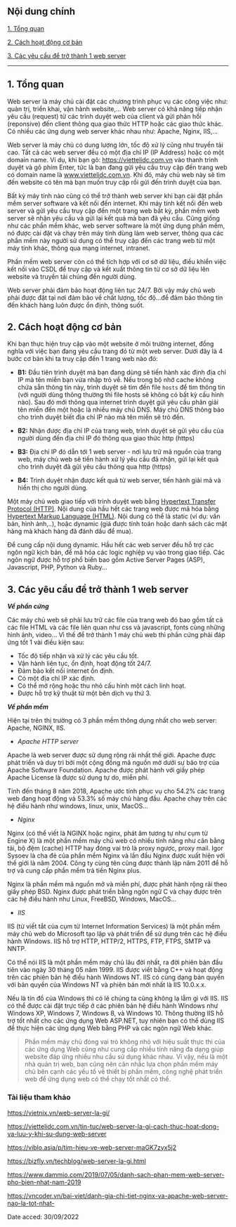 ## <a name="" >Nội dung chính</a>
[1. Tổng quan](#1)

[2. Cách hoạt động cơ bản](#2)

[3. Các yêu cầu để trở thành 1 web server](#3)

___

## <a name="1" >1. Tổng quan</a>

Web server là máy chủ cài đặt các chương trình phục vụ các công việc như: quản trị, triển khai, vận hành website,... Web server có khả năng tiếp nhận yêu cầu (request) từ các trình duyệt web của client và gửi phản hồi (reponsive) đến client thông qua giao thức HTTP hoặc các giao thức khác. Có nhiều các ứng dụng web server khác nhau như: Apache, Nginx, IIS,… 

Web server là máy chủ có dung lượng lớn, tốc độ xử lý cũng như truyền tải cao. Tất cả các web server đều có một địa chỉ IP (IP Address) hoặc có một domain name. Ví dụ, khi bạn gõ: https://viettelidc.com.vn vào thanh trình duyệt và gõ phím Enter, tức là bạn đang gửi yêu cầu truy cập đến trang web có domain name là www.viettelidc.com.vn. Khi đó, máy chủ web này sẽ tìm đến website có tên mà bạn muốn truy cập rồi gửi đến trình duyệt của bạn.

Bất kỳ máy tính nào cũng có thể trở thành web server khi bạn cài đặt phần mềm server software và kết nối đến internet. Khi máy tính kết nối đến web server và gửi yêu cầu truy cập đến một trang web bất kỳ, phần mềm web server sẽ nhận yêu cầu và gửi lại kết quả mà bạn đã yêu cầu. Cũng giống như các phần mềm khác, web server software là một ứng dụng phần mềm, nó được cài đặt và chạy trên máy tính dùng làm web server, thông qua các phần mềm này người sử dụng có thể truy cập đến các trang web từ một máy tính khác, thông qua mạng internet, intranet.

Phần mềm web server còn có thể tích hợp với cơ sở dữ liệu, điều khiển việc kết nối vào CSDL để truy cập và kết xuất thông tin từ cơ sở dữ liệu lên website và truyền tải chúng đến người dùng. 

Web server phải đảm bảo hoạt động liên tục 24/7. Bởi vậy máy chủ web phải được đặt tại nơi đảm bảo về chất lượng, tốc độ...để đảm bảo thông tin đến khách hàng luôn được ổn định, thông suốt. 

## <a name="2" >2. Cách hoạt động cơ bản</a>

Khi bạn thực hiện truy cập vào một website ở môi trường internet, đồng nghĩa với việc bạn đang yêu cầu trang đó từ một web server. Dưới đây là 4 bước cơ bản khi ta truy cập đến 1 trang web nào đó:

  - **B1:** Đầu tiên trình duyệt mà bạn đang dùng sẽ tiến hành xác định địa chỉ IP mà tên miền bạn vừa nhập trỏ về. Nếu trong bộ nhớ cache không chứa sẵn thông tin này, trình duyệt sẽ tìm đến file `hosts` để tìm thông tin (với người dùng thông thường thì file hosts sẽ không có bất kỳ cấu hình nào). Sau đó mới thông qua internet trình duyệt gửi yêu cầu phân giải tên miền đến một hoặc là nhiều máy chủ DNS. Máy chủ DNS thông báo cho trình duyệt biết địa chỉ IP nào mà tên miền sẽ trỏ đến. 

  - **B2:** Nhận được địa chỉ IP của trang web, trình duyệt sẽ gửi yêu cầu của người dùng đến địa chỉ IP đó thông qua giao thức http (https)

  - **B3:** Địa chỉ IP đó dẫn tới 1 web server - nơi lưu trữ mã nguồn của trang web, máy chủ web sẽ tiến hành xử lý yêu cầu đã nhận, gửi lại kết quả cho trình duyệt đã gửi yêu cầu thông qua http (https)

  - **B4:** Trình duyệt nhận được kết quả từ web server, tiến hành giải mã và hiển thị cho người dùng.

Một máy chủ web giao tiếp với trình duyệt web bằng [Hypertext Transfer Protocol (HTTP)](https://vietnix.vn/http-la-gi/). Nội dung của hầu hết các trang web được mã hóa bằng [Hypertext Markup Language (HTML)](https://vietnix.vn/html-la-gi/). Nội dung có thể là static (ví dụ: văn bản, hình ảnh,..), hoặc dynamic (giá được tính toán hoặc danh sách các mặt hàng mà khách hàng đã đánh dấu để mua).

Để cung cấp nội dung dynamic. Hầu hết các web server đều hỗ trợ các ngôn ngữ kịch bản, để mã hóa các logic nghiệp vụ vào trong giao tiếp. Các ngôn ngữ được hỗ trợ phổ biến bao gồm Active Server Pages (ASP), Javascript, PHP, Python và Ruby...

## <a name="3" >3. Các yêu cầu để trở thành 1 web server</a>

_**Về phần cứng**_

Các máy chủ web sẽ phải lưu trữ các file của trang web đó bao gồm tất cả các file HTML và các file liên quan như css và javascript, fonts cùng những hình ảnh, video…
Vì thế để trở thành 1 máy chủ web thì phần cứng phải đáp ứng tốt 1 vài điều kiện sau:
  - Tốc độ tiếp nhận và xử lý các yêu cầu tốt.
  - Vận hành liên tục, ổn định, hoạt động tốt 24/7.
  - Đảm bảo kết nối internet ổn định.
  - Có một địa chỉ IP xác định. 
  - Có thể mở rộng hoặc thu nhỏ cấu hình một cách linh hoạt.
  - Được hỗ trợ kỹ thuật từ một bên dịch vụ thứ 3. 

_**Về phần mềm**_

Hiện tại trên thị trường có 3 phần mềm thông dụng nhất cho web server: Apache, NGINX, IIS.

- _Apache HTTP server_

Apache là web server được sử dụng rộng rãi nhất thế giới. Apache được phát triển và duy trì bởi một cộng đồng mã nguồn mở dưới sự bảo trợ của Apache Software Foundation. Apache được phát hành với giấy phép Apache License là được sử dụng tự do, miễn phí.

Tính đến tháng 8 năm 2018, Apache ước tính phục vụ cho 54.2% các trang web đang hoạt động và 53.3% số máy chủ hàng đầu. Apache chạy trên các hệ điều hành như windows, linux, unix, MacOS…

- _Nginx_

Nginx (có thể viết là NGINX hoặc nginx, phát âm tương tự như cụm từ Engine X) là một phần mềm máy chủ web có nhiều tính năng như cân bằng tải, bộ đệm (cache) HTTP hay đóng vai trò là proxy ngược, proxy mail. Igor Sysoev là cha đẻ của phần mềm Nginx và lần đầu Nginx được xuất hiện với thế giới là năm 2004. Công ty cùng tên cũng được thành lập năm 2011 để hỗ trợ và cung cấp phần mềm trả tiền Nginx plus.

Nginx là phần mềm mã nguồn mở và miễn phí, được phát hành rộng rãi theo giấy phép BSD. Nginx được phát triển bằng ngôn ngữ C và chạy được trên các hệ điều hành như Linux, FreeBSD, Windows, MacOS…

- _IIS_

IIS (từ viết tắt của cụm từ Internet Information Services) là một phần mềm máy chủ web do Microsoft tạo lập và phát triển để sử dụng trên các hệ điều hành Windows. IIS hỗ trợ HTTP, HTTP/2, HTTPS, FTP, FTPS, SMTP và NNTP.

Có thể nói IIS là một phần mềm máy chủ lâu đời nhất, ra đời phiên bản đầu tiên vào ngày 30 tháng 05 năm 1999. IIS được viết bằng C++ và hoạt động trên các phiên bản hệ điều hành Windows NT. IIS có cùng dạng bản quyền với bản quyền của Windows NT và phiên bản mới nhất là IIS 10.0.x.x.

Nếu là tín đồ của Windows thì có lẽ chúng ta cũng không lạ lẫm gì với IIS. IIS có thể được cài đặt trực tiếp ở các phiên bản hệ điều hành Windows như Windows XP, Windows 7, Windows 8, và Windows 10. Thông thường IIS hỗ trợ tốt nhất cho các ứng dụng Web ASP.NET, tuy nhiên bạn có thể dùng IIS để thực hiện các ứng dụng Web bằng PHP và các ngôn ngữ Web khác.

>Phần mềm máy chủ đóng vai trò không nhỏ với hiệu suất thực thi của các ứng dụng Web cũng như cung cấp nhiều tính năng đa dạng giúp website đáp ứng nhiều nhu cầu sử dụng khác nhau. Vì vậy, nếu là một nhà quản trị web, bạn cũng nên cân nhắc lựa chọn phần mềm máy chủ bên cạnh các yếu tố về thiết bị phần mềm, công nghệ phát triển web để ứng dụng web có thể chạy tốt nhất có thể.

### <a name="" >Tài liệu tham khảo</a>

https://vietnix.vn/web-server-la-gi/

https://viettelidc.com.vn/tin-tuc/web-server-la-gi-cach-thuc-hoat-dong-va-luu-y-khi-su-dung-web-server

https://viblo.asia/p/tim-hieu-ve-web-server-maGK7zyx5j2

https://bizfly.vn/techblog/web-server-la-gi.html

https://www.dammio.com/2019/07/05/danh-sach-phan-mem-web-server-pho-bien-nhat-nam-2019

https://vncoder.vn/bai-viet/danh-gia-chi-tiet-nginx-va-apache-web-server-nao-la-tot-nhat-


Date acced: 30/09/2022
